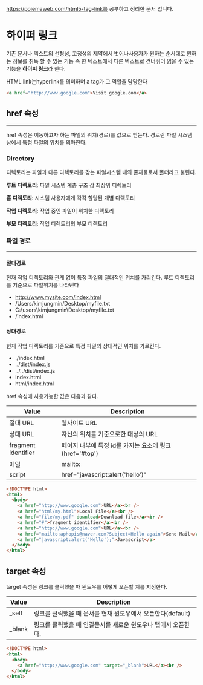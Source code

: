 https://poiemaweb.com/html5-tag-link를 공부하고 정리한 문서 입니다.

# 하이퍼 링크

기존 문서나 텍스트의 선형성, 고정성의 제약에서 벗어나사용자가 원하는 순서대로 원하는 정보를 취득 할 수 있는 기능 즉 한 텍스트에서 다른 텍스트로 건너뛰어 읽을 수 있는 기능을 **하이퍼 링크**라 한다.

HTML link는hyperlink를 의미하며 a tag가 그 역할을 담당한다

```html
<a href="http://www.google.com">Visit google.com</a>
```

## href 속성

---

href 속성은 이동하고자 하는 파일의 위치(경로)를 값으로 받는다. 경로란 파일 시스템 상에서 특정 파일의 위치를 의마한다.

### Directory

디렉토리는 파일과 다른 디렉토리를 갖는 파일시스템 내의 존재물로서 폴더라고 불린다.

**루트 디렉토리**: 파일 시스템 계층 구조 상 최상위 디렉토리

**홈 디렉토리**: 시스템 사용자에게 각각 할당된 개별 디렉토리

**작업 디렉토리**: 작업 중인 파일이 위치한 디렉토리

**부모 디렉토리**: 작업 디렉토리의 부모 디렉토리

### 파일 경로

---

#### **절대경로**

현재 작업 디렉토리와 관계 없이 특정 파일의 절대적인 위치를 가리킨다. 루트 디렉토리를 기준으로 파일위치를 나타낸다

- http://www.mysite.com/index.html
- /Users/kimjungmin/Desktop/myfile.txt
- C:\users\kimjungmin\Desktop/myfile.txt
- /index.html

#### **상대경로**

현재 작업 디렉토리를 기준으로 특정 파일의 상대적인 위치를 가르킨다.

- ./index.html
- ../dist/index.js
- ../../dist/index.js
- index.html
- html/index.html

href 속성에 사용가능한 값은 다음과 같다.

| Value               | Description                                              |
| ------------------- | -------------------------------------------------------- |
| 절대 URL            | 웹사이트 URL                                             |
| 상대 URL            | 자신의 위치를 기준으로한 대상의 URL                      |
| fragment identifier | 페이지 내부에 특정 id를 가지는 요소에 링크 (href='#top') |
| 메일                | mailto:                                                  |
| script              | href="javascript:alert('hello')"                         |

```html
<!DOCTYPE html>
<html>
  <body>
    <a href="http://www.google.com">URL</a><br />
    <a href="html/my.html">Local File</a><br />
    <a href="file/my.pdf" download>Download file</a><br />
    <a href="#">fragment identifier</a><br />
    <a href="http://www.google.com">URL</a><br />
    <a href="mailto:aphopis@naver.com?Subject=Hello again">Send Mail</a><br />
    <a href="javascript:alert('Hello');">Javascript</a>
  </body>
</html>
```

## target 속성

target 속성은 링크를 클릭했을 때 윈도우를 어떻게 오픈할 지를 지정한다.

| Value   | Description                                                    |
| ------- | -------------------------------------------------------------- |
| \_self  | 링크를 클릭했을 때 문서를 현재 윈도우에서 오픈한다(default)    |
| \_blank | 링크를 클릭했을 때 연결문서를 새로운 윈도우나 탭에서 오픈한다. |

```html
<!DOCTYPE html>
<html>
  <body>
    <a href="http://www.google.com" target="_blank">URL</a><br />
  </body>
</html>
```
